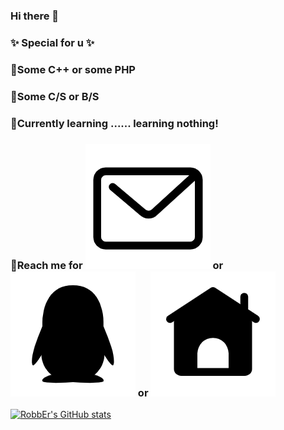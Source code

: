 ### Hi there 👋
  
### ✨ Special for u ✨

### 🔭Some C++ or some PHP

### 👯Some C/S or B/S

### 🌱Currently learning ...... learning nothing!

### 📡Reach me for [![mail][pm]][ml] or [![qq][pq]][ql] or [![blog][pb]][bl]

[pm]: https://github.com/RobbEr929/RobbEr929/blob/main/img/mail.png          
[pq]: https://github.com/RobbEr929/RobbEr929/blob/main/img/qq.png                                                                                           
[pb]: https://github.com/RobbEr929/RobbEr929/blob/main/img/homepage.png          
[ml]: mailto:zc1142144939@vip.qq.com
[ql]: tencent://message/?Menu=yes&uin=1142144939
[bl]: https://robber.ltd
                                                                                            
                                                                                            
[![RobbEr's GitHub stats](https://github-readme-stats.vercel.app/api?username=RobbEr929&show_icons=true&count_private=true&theme=vue)](https://github.com/RobbEr929/github-readme-stats)


